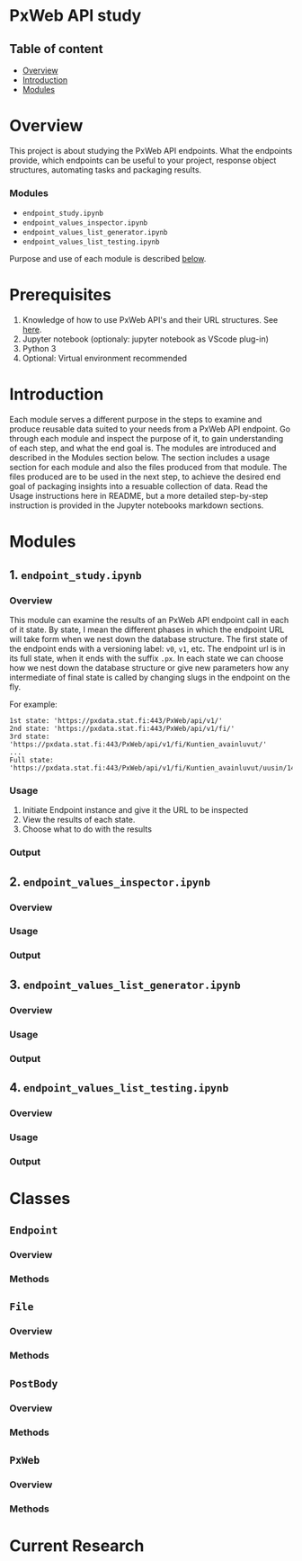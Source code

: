 # PxWeb API study

## Table of content
- [Overview](#overview)
- [Introduction](#introduction)
- [Modules](#modules)

# Overview
This project is about studying the PxWeb API endpoints. What the endpoints provide, which endpoints can be useful to your project, response object structures, automating tasks and packaging results.

### Modules
- `endpoint_study.ipynb`
- `endpoint_values_inspector.ipynb`
- `endpoint_values_list_generator.ipynb`
- `endpoint_values_list_testing.ipynb`

Purpose and use of each module is described [below](#modules).


# Prerequisites
1. Knowledge of how to use PxWeb API's and their URL structures. See [here](https://pxdata.stat.fi/api1.html).
2. Jupyter notebook (optionaly: jupyter notebook as VScode plug-in)
3. Python 3
4. Optional: Virtual environment recommended

# Introduction
Each module serves a different purpose in the steps to examine and produce reusable data suited to your needs from a PxWeb API endpoint. Go through each module and inspect the purpose of it, to gain understanding of each step, and what the end goal is.
The modules are introduced and described in the Modules section below. The section includes a usage section for each module and also the files produced from that module. The files produced are to be used in the next step, to achieve the desired end goal of packaging insights into a resuable collection of data.
Read the Usage instructions here in README, but a more detailed step-by-step instruction is provided in the Jupyter notebooks markdown sections.


# Modules

## 1. `endpoint_study.ipynb`
### Overview
This module can examine the results of an PxWeb API endpoint call in each of it state. By state, I mean the different phases in which the endpoint URL will take form when we nest down the database structure. The first state of the endpoint ends with a versioning label: `v0`, `v1`, etc. The endpoint url is in its full state, when it ends with the suffix `.px`. 
In each state we can choose how we nest down the database structure or give new parameters how any intermediate of final state is called by changing slugs in the endpoint on the fly.

For example:

```
1st state: 'https://pxdata.stat.fi:443/PxWeb/api/v1/'
2nd state: 'https://pxdata.stat.fi:443/PxWeb/api/v1/fi/'
3rd state: 'https://pxdata.stat.fi:443/PxWeb/api/v1/fi/Kuntien_avainluvut/'
...
Full state: 'https://pxdata.stat.fi:443/PxWeb/api/v1/fi/Kuntien_avainluvut/uusin/142h.px/'
```

### Usage
1. Initiate Endpoint instance and give it the URL to be inspected
2. View the results of each state.
3. Choose what to do with the results   

### Output

## 2. `endpoint_values_inspector.ipynb`
### Overview
### Usage
### Output

## 3. `endpoint_values_list_generator.ipynb`
### Overview
### Usage
### Output

## 4. `endpoint_values_list_testing.ipynb`
### Overview
### Usage
### Output


# Classes

## `Endpoint`
### Overview
### Methods

## `File`
### Overview
### Methods

## `PostBody`
### Overview
### Methods

## `PxWeb`
### Overview
### Methods


# Current Research